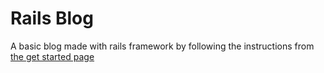 # Rails Blog

A basic blog made with rails framework by following the instructions from [the get started page](https://guides.rubyonrails.org/getting_started.html)
